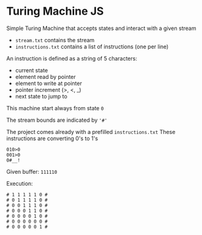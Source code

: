 # Turing Machine JS

Simple Turing Machine that accepts states and interact with a given stream

* `stream.txt` contains the stream
* `instructions.txt` contains a list of instructions (one per line)

An instruction is defined as a string of 5 characters:

* current state
* element read by pointer
* element to write at pointer
* pointer increment (>, <, _)
* next state to jump to

This machine start always from state `0`

The stream bounds are indicated by `'#'`

The project comes already with a prefilled `instructions.txt`
These instructions are converting 0's to 1's

```
010>0
001>0
0#__!
```

Given buffer:
`111110`

Execution:

```
# 1 1 1 1 1 0 #
# 0 1 1 1 1 0 #
# 0 0 1 1 1 0 #
# 0 0 0 1 1 0 #
# 0 0 0 0 1 0 #
# 0 0 0 0 0 0 #
# 0 0 0 0 0 1 #
```
